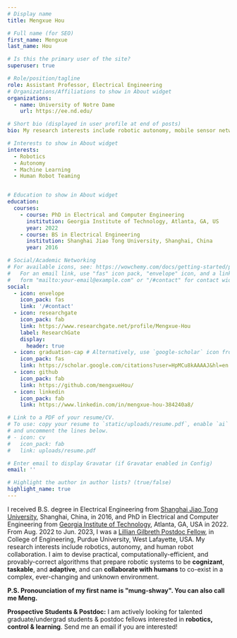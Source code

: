 ```yaml
---
# Display name
title: Mengxue Hou

# Full name (for SEO)
first_name: Mengxue
last_name: Hou

# Is this the primary user of the site?
superuser: true

# Role/position/tagline
role: Assistant Professor, Electrical Engineering
# Organizations/Affiliations to show in About widget
organizations:
  - name: University of Notre Dame
    url: https://ee.nd.edu/

# Short bio (displayed in user profile at end of posts)
bio: My research interests include robotic autonomy, mobile sensor networks, and human robot interaction. I aim to devise practical, computationally-efficient, and provably-correct algorithms that prepare robotic systems to be **cognizant**, **taskable**, and **adaptive**, and can collaborate with human operators to co-exist in a complex, ever-changing and unknown environment.

# Interests to show in About widget
interests:
  - Robotics
  - Autonomy
  - Machine Learning
  - Human Robot Teaming


# Education to show in About widget
education:
  courses:
    - course: PhD in Electrical and Computer Engineering
      institution: Georgia Institute of Technology, Atlanta, GA, US
      year: 2022
    - course: BS in Electrical Engineering
      institution: Shanghai Jiao Tong University, Shanghai, China
      year: 2016

# Social/Academic Networking
# For available icons, see: https://wowchemy.com/docs/getting-started/page-builder/#icons
#   For an email link, use "fas" icon pack, "envelope" icon, and a link in the
#   form "mailto:your-email@example.com" or "/#contact" for contact widget.
social:
  - icon: envelope
    icon_pack: fas
    link: '/#contact'
  - icon: researchgate
    icon_pack: fab
    link: https://www.researchgate.net/profile/Mengxue-Hou
    label: ResearchGate
    display:
      header: true
  - icon: graduation-cap # Alternatively, use `google-scholar` icon from `ai` icon pack
    icon_pack: fas
    link: https://scholar.google.com/citations?user=HpMCu8kAAAAJ&hl=en
  - icon: github
    icon_pack: fab
    link: https://github.com/mengxueHou/
  - icon: linkedin
    icon_pack: fab
    link: https://www.linkedin.com/in/mengxue-hou-384240a8/

# Link to a PDF of your resume/CV.
# To use: copy your resume to `static/uploads/resume.pdf`, enable `ai` icons in `params.yaml`,
# and uncomment the lines below.
# - icon: cv
#   icon_pack: fab
#   link: uploads/resume.pdf

# Enter email to display Gravatar (if Gravatar enabled in Config)
email: ''

# Highlight the author in author lists? (true/false)
highlight_name: true
---
```


I received B.S. degree in Electrical Engineering from [Shanghai Jiao Tong University](https://ee.sjtu.edu.cn/en/Default.aspx), Shanghai, China, in 2016, and PhD in Electrical and Computer Engineering from [Georgia Institute of Technology](https://ece.gatech.edu/), Atlanta, GA, USA in 2022. From Aug. 2022 to Jun. 2023, I was a [Lillian Gilbreth Postdoc Fellow](https://engineering.purdue.edu/Engr/Research/GilbrethFellowships#Mengxue-Hou-intro), in College of Engineering, Purdue University, West Lafayette, USA.   My research interests include robotics, autonomy, and human robot collaboration. I aim to devise practical, computationally-efficient, and provably-correct algorithms that prepare robotic systems to be **cognizant**, **taskable**, and **adaptive**, and can **collaborate with humans** to co-exist in a complex, ever-changing and unknown environment.
 
 **P.S. Pronounciation of my first name is "mung-shway". You can also call me Meng.**

 **Prospective Students & Postdoc:** I am actively looking for talented graduate/undergrad students & postdoc fellows interested in **robotics, control & learning**. Send me an email if you are interested! 

